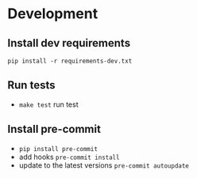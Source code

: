# Development

## Install dev requirements
`pip install -r requirements-dev.txt`

## Run tests
- `make test` run test

## Install pre-commit
- `pip install pre-commit`
- add hooks `pre-commit install`
- update to the latest versions `pre-commit autoupdate`
